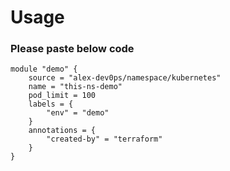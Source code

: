 # Usage

### Please paste below code

```
module "demo" {
    source = "alex-dev0ps/namespace/kubernetes"
    name = "this-ns-demo"
    pod_limit = 100
    labels = {
        "env" = "demo"
    }
    annotations = {
        "created-by" = "terraform"
    }
}
```

